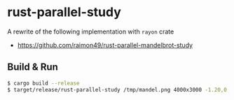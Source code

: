 # rust-parallel-study

A rewrite of the following implementation with `rayon` crate

* https://github.com/raimon49/rust-parallel-mandelbrot-study

## Build & Run

```bash
$ cargo build --release
$ target/release/rust-parallel-study /tmp/mandel.png 4000x3000 -1.20,0.35 -1,0.20
```

